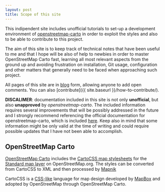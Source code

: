 ```yaml
---
layout: post
title: Scope of this site
---
```


This indipendent site includes unofficial tutorials to set-up a development environment of [openstreetmap-carto](https://github.com/gravitystorm/openstreetmap-carto) in order to exploit the styles and also to be able to contribute to this project.

The aim of this site is to keep track of technical notes that have been useful to me and that I hope will be also of help to newbies in order to master OpenStreetMap Carto fast, learning all most relevant aspects from the ground up and avoiding frustration on installation, Git usage, configuration and other matters that generally need to be faced when approaching such project.

All pages of this site are in [blog](#disqus_thread) form, allowing anyone to add open comments. You can also [contribute]({{ site.baseurl }}/how-to-contribute/).

**DISCALIMER**: documentation included in this site is not only **unofficial**, but also **unapproved** by *openstreetmap-carto*. The included information requires several improvements that will be possibly addressed in the future and I strongly recommend referencing the official documentation for openstreetmap-carto, which is included [here](https://github.com/gravitystorm/openstreetmap-carto). Keep also in mind that some information might be only valid at the time of writing and could require possible updates that I have not been able to accomplish.

## OpenStreetMap Carto

[OpenStreetMap Carto](https://github.com/gravitystorm/openstreetmap-carto) includes the [CartoCSS map stylesheets](http://wiki.openstreetmap.org/wiki/CartoCSS) for the [Standard map layer](http://wiki.openstreetmap.org/wiki/Standard_tile_layer) on OpenStreetMap.org. The styles can be converted from CartoCSS to XML and then processed by [Mapnik](http://wiki.openstreetmap.org/wiki/Mapnik)

CartoCSS is a [CSS-like](https://en.wikipedia.org/wiki/Cascading_Style_Sheets) language for map design developed by [MapBox](https://en.wikipedia.org/wiki/Mapbox) and adopted by OpenStreetMap through OpenStreetMap Carto.
